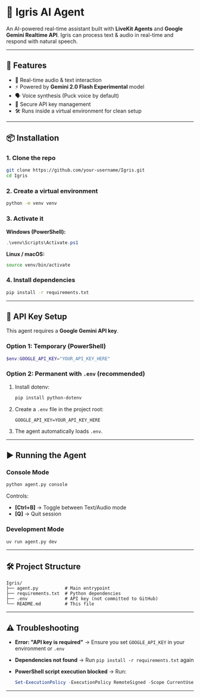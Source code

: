 
# 🖤 Igris AI Agent

An AI-powered real-time assistant built with **LiveKit Agents** and **Google Gemini Realtime API**.
Igris can process text & audio in real-time and respond with natural speech.

---

## 🚀 Features

* 🎤 Real-time audio & text interaction
* ⚡ Powered by **Gemini 2.0 Flash Experimental** model
* 🗣️ Voice synthesis (Puck voice by default)
* 🔑 Secure API key management
* 🛠️ Runs inside a virtual environment for clean setup

---

## 📦 Installation

### 1. Clone the repo

```bash
git clone https://github.com/your-username/Igris.git
cd Igris
```

### 2. Create a virtual environment

```bash
python -m venv venv
```

### 3. Activate it

**Windows (PowerShell):**

```powershell
.\venv\Scripts\Activate.ps1
```

**Linux / macOS:**

```bash
source venv/bin/activate
```

### 4. Install dependencies

```bash
pip install -r requirements.txt
```

---

## 🔑 API Key Setup

This agent requires a **Google Gemini API key**.

### Option 1: Temporary (PowerShell)

```powershell
$env:GOOGLE_API_KEY="YOUR_API_KEY_HERE"
```

### Option 2: Permanent with `.env` (recommended)

1. Install dotenv:

   ```bash
   pip install python-dotenv
   ```
2. Create a `.env` file in the project root:

   ```
   GOOGLE_API_KEY=YOUR_API_KEY_HERE
   ```
3. The agent automatically loads `.env`.

---

## ▶️ Running the Agent

### Console Mode

```bash
python agent.py console
```

Controls:

* **\[Ctrl+B]** → Toggle between Text/Audio mode
* **\[Q]** → Quit session

### Development Mode

```bash
uv run agent.py dev
```

---

## 🛠️ Project Structure

```
Igris/
├── agent.py          # Main entrypoint
├── requirements.txt  # Python dependencies
├── .env              # API key (not committed to GitHub)
└── README.md         # This file
```

---

## ⚠️ Troubleshooting

* **Error: "API key is required"** → Ensure you set `GOOGLE_API_KEY` in your environment or `.env`
* **Dependencies not found** → Run `pip install -r requirements.txt` again
* **PowerShell script execution blocked** → Run:

  ```powershell
  Set-ExecutionPolicy -ExecutionPolicy RemoteSigned -Scope CurrentUser
  ```

---



